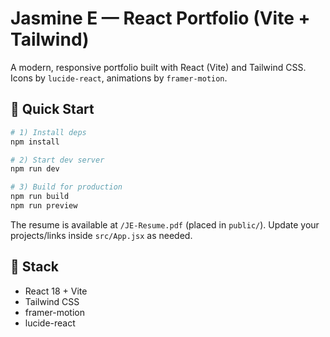 # Jasmine E — React Portfolio (Vite + Tailwind)

A modern, responsive portfolio built with React (Vite) and Tailwind CSS. Icons by `lucide-react`, animations by `framer-motion`.

## 🚀 Quick Start

```bash
# 1) Install deps
npm install

# 2) Start dev server
npm run dev

# 3) Build for production
npm run build
npm run preview
```

The resume is available at `/JE-Resume.pdf` (placed in `public/`). Update your projects/links inside `src/App.jsx` as needed.

## 🧰 Stack
- React 18 + Vite
- Tailwind CSS
- framer-motion
- lucide-react
